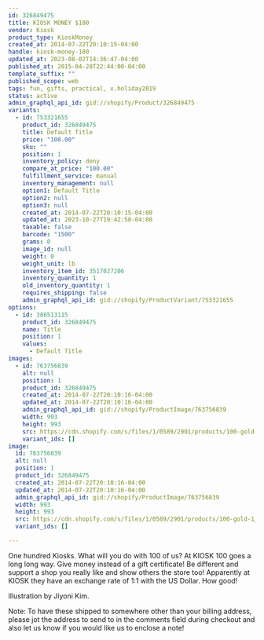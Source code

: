 ```yaml
---
id: 326849475
title: KIOSK MONEY $100
vendor: Kiosk
product_type: KioskMoney
created_at: 2014-07-22T20:10:15-04:00
handle: kiosk-money-100
updated_at: 2023-08-02T14:36:47-04:00
published_at: 2015-04-28T22:44:00-04:00
template_suffix: ""
published_scope: web
tags: fun, gifts, practical, x.holiday2019
status: active
admin_graphql_api_id: gid://shopify/Product/326849475
variants:
  - id: 753321655
    product_id: 326849475
    title: Default Title
    price: "100.00"
    sku: ""
    position: 1
    inventory_policy: deny
    compare_at_price: "100.00"
    fulfillment_service: manual
    inventory_management: null
    option1: Default Title
    option2: null
    option3: null
    created_at: 2014-07-22T20:10:15-04:00
    updated_at: 2023-10-27T19:42:50-04:00
    taxable: false
    barcode: "1500"
    grams: 0
    image_id: null
    weight: 0
    weight_unit: lb
    inventory_item_id: 3517027206
    inventory_quantity: 1
    old_inventory_quantity: 1
    requires_shipping: false
    admin_graphql_api_id: gid://shopify/ProductVariant/753321655
options:
  - id: 386513115
    product_id: 326849475
    name: Title
    position: 1
    values:
      - Default Title
images:
  - id: 763756839
    alt: null
    position: 1
    product_id: 326849475
    created_at: 2014-07-22T20:10:16-04:00
    updated_at: 2014-07-22T20:10:16-04:00
    admin_graphql_api_id: gid://shopify/ProductImage/763756839
    width: 993
    height: 993
    src: https://cdn.shopify.com/s/files/1/0589/2901/products/100-gold-1_2.jpeg?v=1406074216
    variant_ids: []
image:
  id: 763756839
  alt: null
  position: 1
  product_id: 326849475
  created_at: 2014-07-22T20:10:16-04:00
  updated_at: 2014-07-22T20:10:16-04:00
  admin_graphql_api_id: gid://shopify/ProductImage/763756839
  width: 993
  height: 993
  src: https://cdn.shopify.com/s/files/1/0589/2901/products/100-gold-1_2.jpeg?v=1406074216
  variant_ids: []

---
```


One hundred Kiosks. What will you do with 100 of us? At KIOSK 100 goes a long long way. Give money instead of a gift certificate! Be different and support a shop you really like and show others the store too! Apparently at KIOSK they have an exchange rate of 1:1 with the US Dollar. How good!

Illustration by Jiyoni Kim.

Note: To have these shipped to somewhere other than your billing address, please jot the address to send to in the comments field during checkout and also let us know if you would like us to enclose a note!